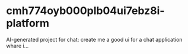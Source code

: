 # cmh774oyb000plb04ui7ebz8i-platform
AI-generated project for chat: create me a good ui for a chat application whare i...

